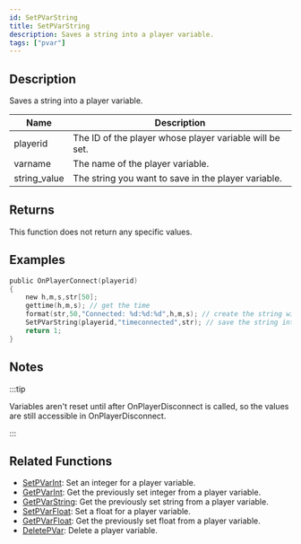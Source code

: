 ```yaml
---
id: SetPVarString
title: SetPVarString
description: Saves a string into a player variable.
tags: ["pvar"]
---
```


## Description

Saves a string into a player variable.

| Name         | Description                                             |
| ------------ | ------------------------------------------------------- |
| playerid     | The ID of the player whose player variable will be set. |
| varname      | The name of the player variable.                        |
| string_value | The string you want to save in the player variable.     |

## Returns

This function does not return any specific values.

## Examples

```c
public OnPlayerConnect(playerid)
{
    new h,m,s,str[50];
    gettime(h,m,s); // get the time
    format(str,50,"Connected: %d:%d:%d",h,m,s); // create the string with the connect time
    SetPVarString(playerid,"timeconnected",str); // save the string into a player variable
    return 1;
}
```

## Notes

:::tip

Variables aren't reset until after OnPlayerDisconnect is called, so the values are still accessible in OnPlayerDisconnect.

:::

## Related Functions

- [SetPVarInt](SetPVarInt): Set an integer for a player variable.
- [GetPVarInt](GetPVarInt): Get the previously set integer from a player variable.
- [GetPVarString](GetPVarString): Get the previously set string from a player variable.
- [SetPVarFloat](SetPVarFloat): Set a float for a player variable.
- [GetPVarFloat](GetPVarFloat): Get the previously set float from a player variable.
- [DeletePVar](DeletePVar): Delete a player variable.
